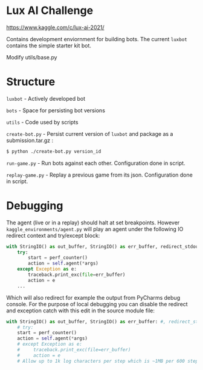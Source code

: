 # Lux AI Challenge
https://www.kaggle.com/c/lux-ai-2021/

Contains development enviornment for building bots. The current `luxbot` contains the 
simple starter kit bot.

Modify utils/base.py

# Structure 
`luxbot` - Actively developed bot

`bots` - Space for persisting bot versions

`utils` -  Code used by scripts

`create-bot.py` - Persist current version of `luxbot` and package as a submission.tar.gz :
```bash
$ python ./create-bot.py version_id
```

`run-game.py` -  Run bots against each other. Configuration done in script.

`replay-game.py` - Replay a previous game from its json. Configuration done in script.

# Debugging
The agent (live or in a replay) should halt at set breakpoints. However
`kaggle_environments/agent.py` will play an agent under the following IO redirect context and try/except block:
```python
with StringIO() as out_buffer, StringIO() as err_buffer, redirect_stdout(out_buffer), redirect_stderr(err_buffer):
    try:
        start = perf_counter()
        action = self.agent(*args)
    except Exception as e:
        traceback.print_exc(file=err_buffer)
        action = e
    ...
```
Which will also redirect for example the output from PyCharms debug console. For the purpose of local debugging you can 
disable the redirect and exception catch with this edit in the source module file:
```python
with StringIO() as out_buffer, StringIO() as err_buffer: #, redirect_stdout(out_buffer), redirect_stderr(err_buffer):
    # try:
    start = perf_counter()
    action = self.agent(*args)
    # except Exception as e:
    #     traceback.print_exc(file=err_buffer)
    #     action = e
    # Allow up to 1k log characters per step which is ~1MB per 600 step episode
```

